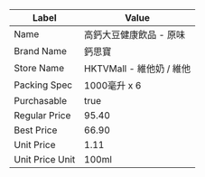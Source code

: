 | Label           | Value               |
| --------------- | ------------------- |
| Name            | 高鈣大豆健康飲品 - 原味       |
| Brand Name      | 鈣思寶                 |
| Store Name      | HKTVMall - 維他奶 / 維他 |
| Packing Spec    | 1000毫升 x 6          |
| Purchasable     | true                |
| Regular Price   | 95.40               |
| Best Price      | 66.90               |
| Unit Price      | 1.11                |
| Unit Price Unit | 100ml               |
